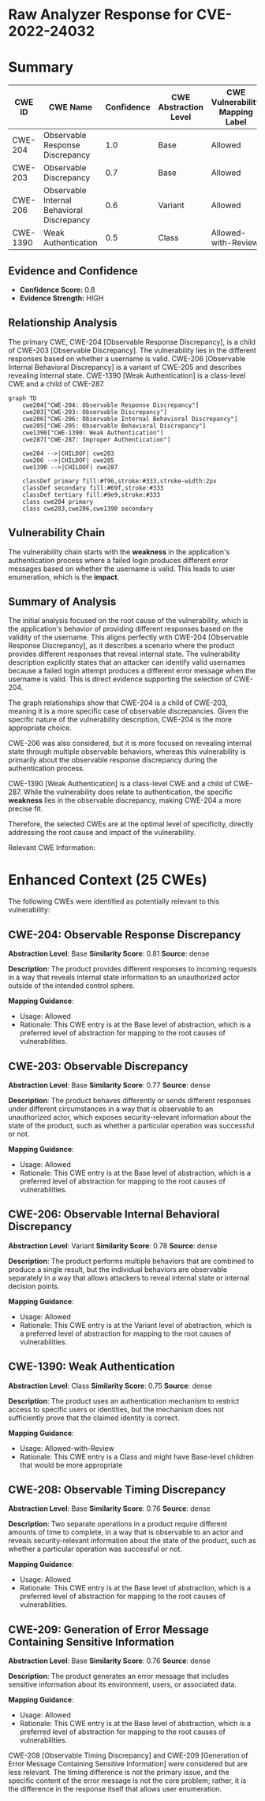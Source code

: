 # Raw Analyzer Response for CVE-2022-24032

# Summary
| CWE ID | CWE Name | Confidence | CWE Abstraction Level | CWE Vulnerability Mapping Label | CWE-Vulnerability Mapping Notes |
|---|---|---|---|---|---|
| CWE-204 | Observable Response Discrepancy | 1.0 | Base | Allowed | Primary CWE |
| CWE-203 | Observable Discrepancy | 0.7 | Base | Allowed | Secondary Candidate |
| CWE-206 | Observable Internal Behavioral Discrepancy | 0.6 | Variant | Allowed | Secondary Candidate |
| CWE-1390 | Weak Authentication | 0.5 | Class | Allowed-with-Review | Secondary Candidate |

## Evidence and Confidence

*   **Confidence Score:** 0.8
*   **Evidence Strength:** HIGH

## Relationship Analysis
The primary CWE, CWE-204 [Observable Response Discrepancy], is a child of CWE-203 [Observable Discrepancy]. The vulnerability lies in the different responses based on whether a username is valid. CWE-206 [Observable Internal Behavioral Discrepancy] is a variant of CWE-205 and describes revealing internal state. CWE-1390 [Weak Authentication] is a class-level CWE and a child of CWE-287.

```mermaid
graph TD
    cwe204["CWE-204: Observable Response Discrepancy"]
    cwe203["CWE-203: Observable Discrepancy"]
    cwe206["CWE-206: Observable Internal Behavioral Discrepancy"]
    cwe205["CWE-205: Observable Behavioral Discrepancy"]
    cwe1390["CWE-1390: Weak Authentication"]
    cwe287["CWE-287: Improper Authentication"]
    
    cwe204 -->|CHILDOF| cwe203
    cwe206 -->|CHILDOF| cwe205
    cwe1390 -->|CHILDOF| cwe287
    
    classDef primary fill:#f96,stroke:#333,stroke-width:2px
    classDef secondary fill:#69f,stroke:#333
    classDef tertiary fill:#9e9,stroke:#333
    class cwe204 primary
    class cwe203,cwe206,cwe1390 secondary
```

## Vulnerability Chain
The vulnerability chain starts with the **weakness** in the application's authentication process where a failed login produces different error messages based on whether the username is valid. This leads to user enumeration, which is the **impact**.

## Summary of Analysis
The initial analysis focused on the root cause of the vulnerability, which is the application's behavior of providing different responses based on the validity of the username. This aligns perfectly with CWE-204 [Observable Response Discrepancy], as it describes a scenario where the product provides different responses that reveal internal state. The vulnerability description explicitly states that an attacker can identify valid usernames because a failed login attempt produces a different error message when the username is valid. This is direct evidence supporting the selection of CWE-204.

The graph relationships show that CWE-204 is a child of CWE-203, meaning it is a more specific case of observable discrepancies. Given the specific nature of the vulnerability description, CWE-204 is the more appropriate choice.

CWE-206 was also considered, but it is more focused on revealing internal state through multiple observable behaviors, whereas this vulnerability is primarily about the observable response discrepancy during the authentication process.

CWE-1390 [Weak Authentication] is a class-level CWE and a child of CWE-287. While the vulnerability does relate to authentication, the specific **weakness** lies in the observable discrepancy, making CWE-204 a more precise fit.

Therefore, the selected CWEs are at the optimal level of specificity, directly addressing the root cause and impact of the vulnerability.

Relevant CWE Information:

# Enhanced Context (25 CWEs)
The following CWEs were identified as potentially relevant to this vulnerability:

## CWE-204: Observable Response Discrepancy
**Abstraction Level**: Base
**Similarity Score**: 0.81
**Source**: dense

**Description**:
The product provides different responses to incoming requests in a way that reveals internal state information to an unauthorized actor outside of the intended control sphere.

**Mapping Guidance**:
- Usage: Allowed
- Rationale: This CWE entry is at the Base level of abstraction, which is a preferred level of abstraction for mapping to the root causes of vulnerabilities.

## CWE-203: Observable Discrepancy
**Abstraction Level**: Base
**Similarity Score**: 0.77
**Source**: dense

**Description**:
The product behaves differently or sends different responses under different circumstances in a way that is observable to an unauthorized actor, which exposes security-relevant information about the state of the product, such as whether a particular operation was successful or not.

**Mapping Guidance**:
- Usage: Allowed
- Rationale: This CWE entry is at the Base level of abstraction, which is a preferred level of abstraction for mapping to the root causes of vulnerabilities.

## CWE-206: Observable Internal Behavioral Discrepancy
**Abstraction Level**: Variant
**Similarity Score**: 0.78
**Source**: dense

**Description**:
The product performs multiple behaviors that are combined to produce a single result, but the individual behaviors are observable separately in a way that allows attackers to reveal internal state or internal decision points.

**Mapping Guidance**:
- Usage: Allowed
- Rationale: This CWE entry is at the Variant level of abstraction, which is a preferred level of abstraction for mapping to the root causes of vulnerabilities.

## CWE-1390: Weak Authentication
**Abstraction Level**: Class
**Similarity Score**: 0.75
**Source**: dense

**Description**:
The product uses an authentication mechanism to restrict access to specific users or identities, but the mechanism does not sufficiently prove that the claimed identity is correct.

**Mapping Guidance**:
- Usage: Allowed-with-Review
- Rationale: This CWE entry is a Class and might have Base-level children that would be more appropriate

## CWE-208: Observable Timing Discrepancy
**Abstraction Level**: Base
**Similarity Score**: 0.76
**Source**: dense

**Description**:
Two separate operations in a product require different amounts of time to complete, in a way that is observable to an actor and reveals security-relevant information about the state of the product, such as whether a particular operation was successful or not.

**Mapping Guidance**:
- Usage: Allowed
- Rationale: This CWE entry is at the Base level of abstraction, which is a preferred level of abstraction for mapping to the root causes of vulnerabilities.

## CWE-209: Generation of Error Message Containing Sensitive Information
**Abstraction Level**: Base
**Similarity Score**: 0.76
**Source**: dense

**Description**:
The product generates an error message that includes sensitive information about its environment, users, or associated data.

**Mapping Guidance**:
- Usage: Allowed
- Rationale: This CWE entry is at the Base level of abstraction, which is a preferred level of abstraction for mapping to the root causes of vulnerabilities.

CWE-208 [Observable Timing Discrepancy] and CWE-209 [Generation of Error Message Containing Sensitive Information] were considered but are less relevant. The timing difference is not the primary issue, and the specific content of the error message is not the core problem; rather, it is the difference in the response itself that allows user enumeration.